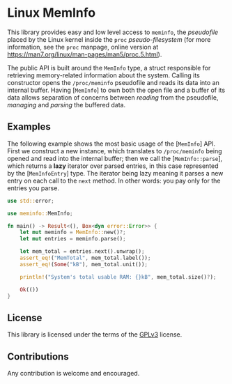 # Linux MemInfo

This library provides easy and low level access to `meminfo`, the _pseudofile_
placed by the Linux kernel inside the `proc` _pseudo-filesystem_ (for more
information, see the `proc` manpage, online version at
<https://man7.org/linux/man-pages/man5/proc.5.html>).

The public API is built around the `MemInfo` type, a struct responsible for
retrieving memory-related information about the system. Calling its constructor
opens the `/proc/meminfo` pseudofile and reads its data into an internal buffer.
Having [`MemInfo`] to own both the open file and a buffer of its data allows
separation of concerns between _reading_ from the pseudofile, _managing_ and
_parsing_ the buffered data.

## Examples

The following example shows the most basic usage of the [`MemInfo`] API. First
we construct a new instance, which translates to `/proc/meminfo` being opened
and read into the internal buffer; then we call the [`MemInfo::parse`], which
returns a **lazy** iterator over parsed entries, in this case represented by
the [`MemInfoEntry`] type. The iterator being lazy meaning it parses a new
entry on each call to the `next` method. In other words: you pay only for the
entries you parse.

```rust
use std::error;

use meminfo::MemInfo;

fn main() -> Result<(), Box<dyn error::Error>> {
    let mut meminfo = MemInfo::new()?;
    let mut entries = meminfo.parse();

    let mem_total = entries.next().unwrap();
    assert_eq!("MemTotal", mem_total.label());
    assert_eq!(Some("kB"), mem_total.unit());

    println!("System's total usable RAM: {}kB", mem_total.size()?);

    Ok(())
}
```

## License

This library is licensed under the terms of the [GPLv3](LICENSE) license.

## Contributions

Any contribution is welcome and encouraged.
